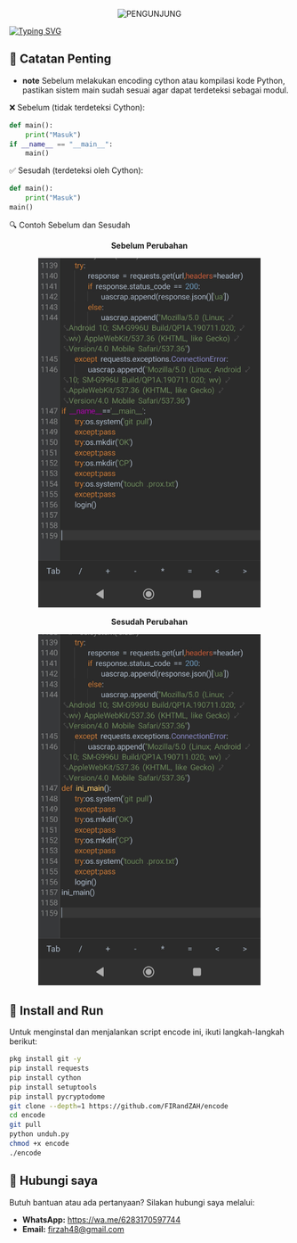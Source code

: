 <p align="center"> 
  <img src="https://visitor-badge.laobi.icu/badge?page_id=FIRandZAH.encode&left_text=PENGUNJUNG&left_color=gray&right_color=green" alt="PENGUNJUNG"/>
</p>

[![Typing SVG](https://readme-typing-svg.demolab.com?font=Fira+Code&pause=1000&color=00FF00&background=88888833&width=435&lines=%20%20%20%20%20%20%20%20%20%20%20%20%20%20%20Script+enc+Code+Python)](https://git.io/typing-svg)
## 📌 Catatan Penting

- **note** Sebelum melakukan encoding cython atau kompilasi kode Python, pastikan sistem main sudah sesuai agar dapat terdeteksi sebagai modul.

❌ Sebelum (tidak terdeteksi Cython):
```py
def main():
    print("Masuk")
if __name__ == "__main__":
    main()
```
✅ Sesudah (terdeteksi oleh Cython):
```py
def main():
    print("Masuk")
main()
```
🔍 Contoh Sebelum dan Sesudah

<p align="center">  
  <strong>Sebelum Perubahan</strong>  
</p>  
<p align="center">  
  <img src="foto.jpg" alt="Screenshot Sebelum" width="400"/>  
</p>  <p align="center">  
  <strong>Sesudah Perubahan</strong>  
</p>  
<p align="center">  
  <img src="foto1.jpg" alt="Screenshot Sesudah" width="400"/>  

## 🚀 Install and Run

Untuk menginstal dan menjalankan script encode ini, ikuti langkah-langkah berikut:

```sh
pkg install git -y
pip install requests
pip install cython
pip install setuptools
pip install pycryptodome
git clone --depth=1 https://github.com/FIRandZAH/encode
cd encode
git pull
python unduh.py
chmod +x encode
./encode
```


##  🤝  Hubungi saya

Butuh bantuan atau ada pertanyaan?  Silakan hubungi saya melalui:

* **WhatsApp:** https://wa.me/6283170597744
* **Email:** [firzah48@gmail.com](mailto:firzah48@gmail.com) 
